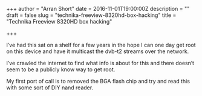 +++
author = "Arran Short"
date = 2016-11-01T19:00:00Z
description = ""
draft = false
slug = "technika-freeview-8320hd-box-hacking"
title = "Technika Freeview 8320HD box hacking"

+++


I’ve had this sat on a shelf for a few years in the hope I can one day get root on this device and have it multicast the dvb-t2 streams over the network.

I’ve crawled the internet to find what info is about for this and there doesn’t seem to be a publicly know way to get root.

My first port of call is to removed the BGA flash chip and try and read this with some sort of DIY nand reader.

